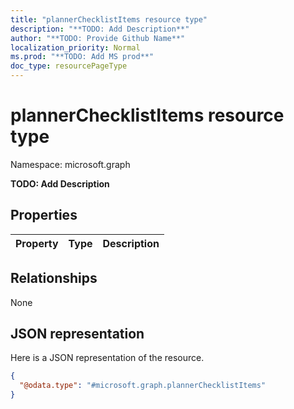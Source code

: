 ```yaml
---
title: "plannerChecklistItems resource type"
description: "**TODO: Add Description**"
author: "**TODO: Provide Github Name**"
localization_priority: Normal
ms.prod: "**TODO: Add MS prod**"
doc_type: resourcePageType
---
```


# plannerChecklistItems resource type


Namespace: microsoft.graph

**TODO: Add Description**

## Properties
|Property|Type|Description|
|:---|:---|:---|

## Relationships
None

## JSON representation
Here is a JSON representation of the resource.
<!-- {
  "blockType": "resource",
  "@odata.type": "microsoft.graph.plannerChecklistItems"
}
-->
``` json
{
  "@odata.type": "#microsoft.graph.plannerChecklistItems"
}
```

